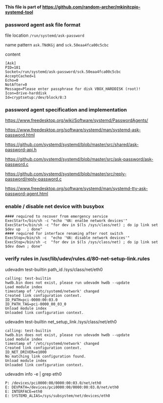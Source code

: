 #### This file is part of https://github.com/random-archer/mkinitcpio-systemd-tool

### password agent ask file format

file location `/run/systemd/ask-password`

name pattern `ask.TNdKGj` and `sck.50eaa4fca00c5cbc`

content

```
[Ask]
PID=181
Socket=/run/systemd/ask-password/sck.50eaa4fca00c5cbc
AcceptCached=1
Echo=0
NotAfter=0
Message=Please enter passphrase for disk VBOX_HARDDISK (root)!
Icon=drive-harddisk
Id=cryptsetup:/dev/block/8:3
```

### password agent specification and implementation

https://www.freedesktop.org/wiki/Software/systemd/PasswordAgents/

https://www.freedesktop.org/software/systemd/man/systemd-ask-password.html

https://github.com/systemd/systemd/blob/master/src/shared/ask-password-api.h

https://github.com/systemd/systemd/blob/master/src/ask-password/ask-password.c

https://github.com/systemd/systemd/blob/master/src/reply-password/reply-password.c

https://www.freedesktop.org/software/systemd/man/systemd-tty-ask-password-agent.html

### enable / disable net device with busybox

```
#### required to recover from emergency service
ExecStart=/bin/sh -c "echo '%N: enalbe network devices'"
ExecStart=/bin/sh -c "for dev in $(ls /sys/class/net) ; do ip link set $dev up   ; done"
#### required for interface renaming after root switch
ExecStop=/bin/sh -c  "echo '%N: disable network devices'"
ExecStop=/bin/sh -c  "for dev in $(ls /sys/class/net) ; do ip link set $dev down ; done"
```

### verify rules in /usr/lib/udev/rules.d/80-net-setup-link.rules

udevadm test-builtin path_id /sys/class/net/eth0
```
calling: test-builtin
hwdb.bin does not exist, please run udevadm hwdb --update
Load module index
timestamp of '/etc/systemd/network' changed
Created link configuration context.
ID_PATH=pci-0000:00:03.0
ID_PATH_TAG=pci-0000_00_03_0
Unload module index
Unloaded link configuration context.
```

udevadm test-builtin net_setup_link /sys/class/net/eth0
```
calling: test-builtin
hwdb.bin does not exist, please run udevadm hwdb --update
Load module index
timestamp of '/etc/systemd/network' changed
Created link configuration context.
ID_NET_DRIVER=e1000
No matching link configuration found.
Unload module index
Unloaded link configuration context.
```
 
udevadm info -e | grep eth0
```
P: /devices/pci0000:00/0000:00:03.0/net/eth0
E: DEVPATH=/devices/pci0000:00/0000:00:03.0/net/eth0
E: INTERFACE=eth0
E: SYSTEMD_ALIAS=/sys/subsystem/net/devices/eth0
```
